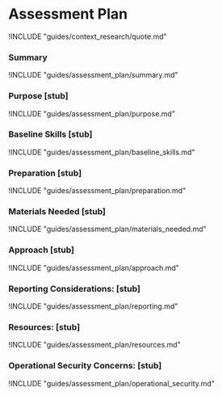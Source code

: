 # Assessment Plan

!INCLUDE "guides/context_research/quote.md"

### Summary

!INCLUDE "guides/assessment_plan/summary.md"

### Purpose [stub]

!INCLUDE "guides/assessment_plan/purpose.md"

### Baseline Skills [stub]

!INCLUDE "guides/assessment_plan/baseline_skills.md"

### Preparation [stub]

<?trainer resources?>

!INCLUDE "guides/assessment_plan/preparation.md"

### Materials Needed [stub]

!INCLUDE "guides/assessment_plan/materials_needed.md"

### Approach [stub]

!INCLUDE "guides/assessment_plan/approach.md"

### Reporting Considerations: [stub]

!INCLUDE "guides/assessment_plan/reporting.md"

### Resources: [stub]

!INCLUDE "guides/assessment_plan/resources.md"

### Operational Security Concerns: [stub]

!INCLUDE "guides/assessment_plan/operational_security.md"

